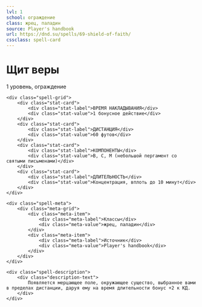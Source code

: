 ```yaml
---
lvl: 1
school: ограждение
class: жрец, паладин
source: Player's handbook
url: https://dnd.su/spells/69-shield-of-faith/
cssclass: spell-card
---
```


<div class="spell-container">
    <div class="spell-header">
        <h1 class="spell-name">Щит веры</h1>
        <div class="spell-level">1 уровень, ограждение</div>
    </div>
    
    <div class="spell-grid">
        <div class="stat-card">
            <div class="stat-label">ВРЕМЯ НАКЛАДЫВАНИЯ</div>
            <div class="stat-value">1 бонусное действие</div>
        </div>
        <div class="stat-card">
            <div class="stat-label">ДИСТАНЦИЯ</div>
            <div class="stat-value">60 футов</div>
        </div>
        <div class="stat-card">
            <div class="stat-label">КОМПОНЕНТЫ</div>
            <div class="stat-value">В, С, М (небольшой пергамент со святыми письменами)</div>
        </div>
        <div class="stat-card">
            <div class="stat-label">ДЛИТЕЛЬНОСТЬ</div>
            <div class="stat-value">Концентрация, вплоть до 10 минут</div>
        </div>
    </div>
    
    <div class="spell-meta">
        <div class="meta-grid">
            <div class="meta-item">
                <div class="meta-label">Классы</div>
                <div class="meta-value">жрец, паладин</div>
            </div>
            <div class="meta-item">
                <div class="meta-label">Источник</div>
                <div class="meta-value">Player's handbook</div>
            </div>
        </div>
    </div>
    
    <div class="spell-description">
        <div class="description-text">
            Появляется мерцающее поле, окружающее существо, выбранное вами в пределах дистанции, даруя ему на время длительности бонус +2 к КД.
        </div>
    </div>
</div>
